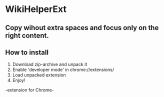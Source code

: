 # WikiHelperExt
## Copy wihout extra spaces and focus only on the right content.
## How to install
1. Download zip-archive and unpack it
2. Enable 'developer mode' in chrome://extensions/
3. Load unpacked extension
4. Enjoy!

-extension for Chrome-
